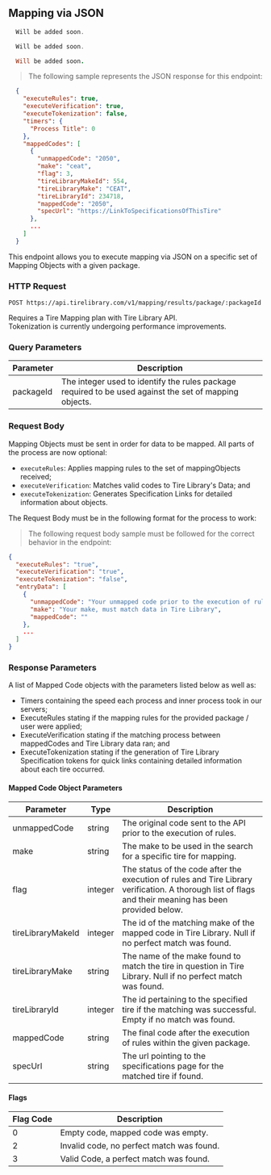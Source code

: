 ## Mapping via JSON

```csharp
  Will be added soon.
```

```php
  Will be added soon.
```

```ruby
  Will be added soon.
```

> The following sample represents the JSON response for this endpoint:

```json
  {
    "executeRules": true,
    "executeVerification": true,
    "executeTokenization": false,
    "timers": {
      "Process Title": 0
    },
    "mappedCodes": [
      {
        "unmappedCode": "2050",
        "make": "ceat",
        "flag": 3,
        "tireLibraryMakeId": 554,
        "tireLibraryMake": "CEAT",
        "tireLibraryId": 234718,
        "mappedCode": "2050",
        "specUrl": "https://LinkToSpecificationsOfThisTire"
      },
      ...
    ]
  }
```

This endpoint allows you to execute mapping via JSON on a specific set of Mapping Objects with a given package.

### HTTP Request

`POST
https://api.tirelibrary.com/v1/mapping/results/package/:packageId`

<aside class="notice">
Requires a Tire Mapping plan with Tire Library API.
</aside>

<aside class="warning">
Tokenization is currently undergoing performance improvements.
</aside>

### Query Parameters

Parameter | Description
--------- | -----------
packageId | The integer used to identify the rules package required to be used against the set of mapping objects.

### Request Body

Mapping Objects must be sent in order for data to be mapped. All parts of the process are now optional:

  * `executeRules`: Applies mapping rules to the set of mappingObjects received;
  * `executeVerification`: Matches valid codes to Tire Library's Data; and
  * `executeTokenization`: Generates Specification Links for detailed information about objects.

The Request Body must be in the following format for the process to work:

> The following request body sample must be followed for the correct behavior in the endpoint:

```json
{
  "executeRules": "true",
  "executeVerification": "true",
  "executeTokenization": "false",
  "entryData": [
    {
      "unmappedCode": "Your unmapped code prior to the execution of rules",
      "make": "Your make, must match data in Tire Library",
      "mappedCode": ""
    },
    ...
  ]
}
```

### Response Parameters

A list of Mapped Code objects with the parameters listed below as well as:

  * Timers containing the speed each process and inner process took in our servers;
  * ExecuteRules stating if the mapping rules for the provided package / user were applied;
  * ExecuteVerification stating if the matching process between mappedCodes and Tire Library data ran; and
  * ExecuteTokenization stating if the generation of Tire Library Specification tokens for quick links containing detailed information about each tire occurred.

#### Mapped Code Object Parameters

Parameter | Type | Description
--------- | ---- | -----------
unmappedCode | string | The original code sent to the API prior to the execution of rules.
make | string | The make to be used in the search for a specific tire for mapping.
flag | integer | The status of the code after the execution of rules and Tire Library verification. A thorough list of flags and their meaning has been provided below.
tireLibraryMakeId | integer | The id of the matching make of the mapped code in Tire Library. Null if no perfect match was found.
tireLibraryMake | string | The name of the make found to match the tire in question in Tire Library. Null if no perfect match was found.
tireLibraryId | integer | The id pertaining to the specified tire if the matching was successful. Empty if no match was found.
mappedCode | string | The final code after the execution of rules within the given package.
specUrl | string | The url pointing to the specifications page for the matched tire if found.

#### Flags

Flag Code | Description
--------- | -----------
0 | Empty code, mapped code was empty.
2 | Invalid code, no perfect match was found.
3 | Valid Code, a perfect match was found.